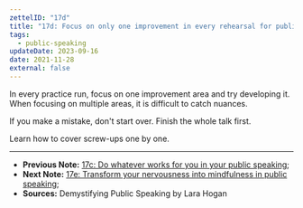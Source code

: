 ```yaml
---
zettelID: "17d"
title: "17d: Focus on only one improvement in every rehearsal for public speaking"
tags:
  - public-speaking
updateDate: 2023-09-16
date: 2021-11-28
external: false
---
```


In every practice run, focus on one improvement area and try developing it. When focusing on multiple areas, it is difficult to catch nuances.

If you make a mistake, don't start over. Finish the whole talk first.

Learn how to cover screw-ups one by one.

---

- **Previous Note:** [17c: Do whatever works for you in your public speaking](/notes/17c/);
- **Next Note:** [17e: Transform your nervousness into mindfulness in public speaking](/notes/17e/);
- **Sources:** Demystifying Public Speaking by Lara Hogan

